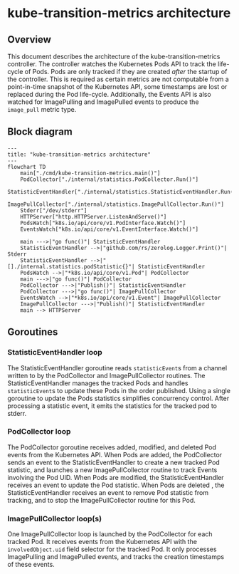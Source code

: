 # kube-transition-metrics architecture

## Overview

This document describes the architecture of the kube-transition-metrics
controller.
The controller watches the Kubernetes Pods API to track the life-cycle of Pods.
Pods are only tracked if they are created _after_ the startup of the controller.
This is required as certain metrics are not computable from a point-in-time
snapshot of the Kubernetes API, some timestamps are lost or replaced during the
Pod life-cycle.
Additionally, the Events API is also watched for ImagePulling and ImagePulled
events to produce the `image_pull` metric type.

## Block diagram

```mermaid
---
title: "kube-transition-metrics architecture"
---
flowchart TD
    main["./cmd/kube-transition-metrics.main()"]
    PodCollector["./internal/statistics.PodCollector.Run()"]
    StatisticEventHandler["./internal/statistics.StatisticEventHandler.Run()"]
    ImagePullCollector["./internal/statistics.ImagePullCollector.Run()"]
    Stderr["/dev/stderr"]
    HTTPServer["http.HTTPServer.ListenAndServe()"]
    PodsWatch["k8s.io/api/core/v1.PodInterface.Watch()"]
    EventsWatch["k8s.io/api/core/v1.EventInterface.Watch()"]

    main --->|"go func()"| StatisticEventHandler
    StatisticEventHandler -->|"github.com/rs/zerolog.Logger.Print()"| Stderr
    StatisticEventHandler -->|"[]./internal.statistics.podStatistic{}"| StatisticEventHandler
    PodsWatch -->|"*k8s.io/api/core/v1.Pod"| PodCollector
    main --->|"go func()"| PodCollector
    PodCollector --->|"Publish()"| StatisticEventHandler
    PodCollector --->|"go func()"| ImagePullCollector
    EventsWatch -->|"*k8s.io/api/core/v1.Event"| ImagePullCollector
    ImagePullCollector --->|"Publish()"| StatisticEventHandler
    main --> HTTPServer
```

## Goroutines

### StatisticEventHandler loop

The StatisticEventHandler goroutine reads `statisticEvent`s from a channel
written to by the PodCollector and ImagePullCollector routines.
The StatisticEventHandler manages the tracked Pods and handles `statisticEvent`s
to update these Pods in the order published.
Using a single goroutine to update the Pods statistics simplifies concurrency
control.
After processing a statistic event, it emits the statistics for the tracked pod
to stderr.

### PodCollector loop

The PodCollector goroutine receives added, modified, and deleted Pod events from
the Kubernetes API.
When Pods are added, the PodCollector sends an event to the
StatisticEventHandler to create a new tracked Pod statistic, and launches a new
ImagePullCollector routine to track Events involving the Pod UID.
When Pods are modified, the StatisticEventHandler receives an event to update
the Pod statistic.
When Pods are deleted , the StatisticEventHandler receives an event to remove
Pod statistic from tracking, and to stop the ImagePullCollector routine for this
Pod.

### ImagePullCollector loop(s)

One ImagePullCollector loop is launched by the PodCollector for each tracked
Pod.
It receives events from the Kubernetes API with the `involvedObject.uid` field
selector for the tracked Pod.
It only processes ImagePulling and ImagePulled events, and tracks the creation
timestamps of these events.
